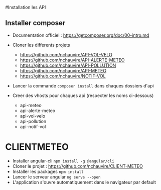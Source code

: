 #Installation les API 
## Installer composer
* Documentation officiel : https://getcomposer.org/doc/00-intro.md

* Cloner les differents projets
  - https://github.com/nchauvire/API-VOL-VELO
  - https://github.com/nchauvire/API-ALERTE-METEO
  - https://github.com/nchauvire/API-POLLUTION
  - https://github.com/nchauvire/API-METEO
  - https://github.com/nchauvire/NOTIF-VOL

* Lancer la commande ```composer install``` dans chaques dossiers d'api
* Creer des vhosts pour chaques api (respecter les noms ci-dessous)
    - api-meteo
    - api-alerte-meteo
    - api-vol-velo
    - api-pollution
    - api-notif-vol
      
# CLIENTMETEO
* Installer angular-cli ``npm install -g @angular/cli``
* Cloner le projet : https://github.com/nchauvire/CLIENT-METEO
* Installer les packages ``npm install``
* Lancer le serveur angular ``ng serve --open``
* L'application s'ouvre automatiquement dans le navigateur par default